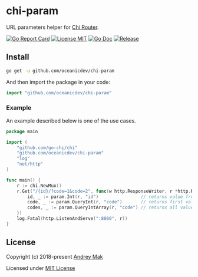 # chi-param
URL parameters helper for [Сhi Router](https://github.com/go-chi/chi).

[![Go Report Card](https://goreportcard.com/badge/github.com/oceanicdev/chi-param?style=flat-square)](https://goreportcard.com/report/github.com/oceanicdev/chi-param)
[![License MIT](https://img.shields.io/badge/license-MIT-blue.svg)](https://raw.githubusercontent.com/oceanicdev/chi-param/master/LICENSE)
[![Go Doc](https://img.shields.io/badge/godoc-reference-blue.svg?style=flat-square)](https://godoc.org/github.com/oceanicdev/chi-param)
[![Release](https://img.shields.io/github/release/oceanicdev/chi-param.svg?style=flat-square)](https://github.com/oceanicdev/chi-param/releases/latest)

## Install

```bash
go get -u github.com/oceanicdev/chi-param
```

And then import the package in your code:

```go
import "github.com/oceanicdev/chi-param"
```

### Example

An example described below is one of the use cases.

```go
package main

import (
	"github.com/go-chi/chi"
	"github.com/oceanicdev/chi-param"
	"log"
	"net/http"
)

func main() {
	r := chi.NewMux()
	r.Get("/{id}/?code=1&code=2", func(w http.ResponseWriter, r *http.Request) {
		id, _ := param.Int(r, "id")                // returns value from path
		code, _ := param.QueryInt(r, "code")       // returns first value
		codes, _ := param.QueryIntArray(r, "code") // returns all values
	})
	log.Fatal(http.ListenAndServe(":8080", r))
}
```

## License

Copyright (c) 2018-present [Andrey Mak](https://github.com/oceanicdev)

Licensed under [MIT License](./LICENSE)
